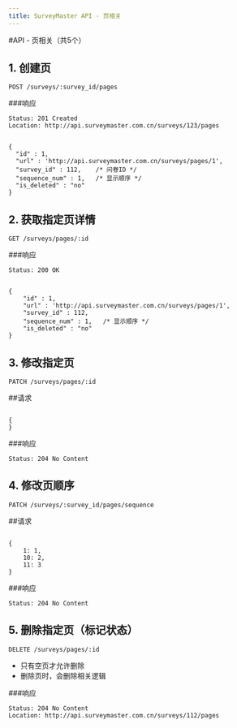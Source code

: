 ```yaml
---
title: SurveyMaster API - 页相关
---
```


#API - 页相关（共5个）

<h2 id="p1">1. 创建页</h2>

    POST /surveys/:survey_id/pages

###响应

<pre class="headers">
<code>Status: 201 Created
Location: http://api.surveymaster.com.cn/surveys/123/pages
</code></pre>
<pre class="highlight">
<code class="language-javascript">
{
  "id" : 1,
  "url" : 'http://api.surveymaster.com.cn/surveys/pages/1',
  "survey_id" : 112,    /* 问卷ID */
  "sequence_num" : 1,   /* 显示顺序 */
  "is_deleted" : "no"
}
</code></pre>

<h2 id="p2">2. 获取指定页详情</h2>

    GET /surveys/pages/:id

###响应

<pre class="headers">
<code>Status: 200 OK
</code></pre>
<pre class="highlight">
<code class="language-javascript">
{
    "id" : 1,
    "url" : 'http://api.surveymaster.com.cn/surveys/pages/1',
    "survey_id" : 112,
    "sequence_num" : 1,   /* 显示顺序 */
    "is_deleted" : "no"
}
</code></pre>

<h2 id="p3">3. 修改指定页</h2>

    PATCH /surveys/pages/:id

##请求

<pre class="highlight">
<code class="language-javascript">
{
}
</code></pre>

###响应

<pre class="headers no-response">
<code>Status: 204 No Content
</code></pre>


<h2 id="p4">4. 修改页顺序</h2>

    PATCH /surveys/:survey_id/pages/sequence

##请求

<pre class="highlight">
<code class="language-javascript">
{
    1: 1,
    10: 2,
    11: 3
}
</code></pre>

###响应

<pre class="headers no-response">
<code>Status: 204 No Content
</code></pre>

<h2 id="p5">5. 删除指定页（标记状态）</h2>

    DELETE /surveys/pages/:id

* 只有空页才允许删除
* 删除页时，会删除相关逻辑

###响应

<pre class="headers no-response">
<code>Status: 204 No Content
Location: http://api.surveymaster.com.cn/surveys/112/pages
</code></pre>
